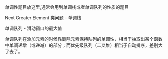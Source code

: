 单调性题目放这里,通常会用到单调栈或者单调队列的性质的题目

Next Greater Element 类问题 - 单调栈

单调队列 - 滑动窗口的最大值

单调队列在添加元素的时候靠删除元素保持队列的单调性，相当于抽取出某个函数中单调递增（或递减）的部分；而优先级队列（二叉堆）相当于自动排序，差别大了去了。